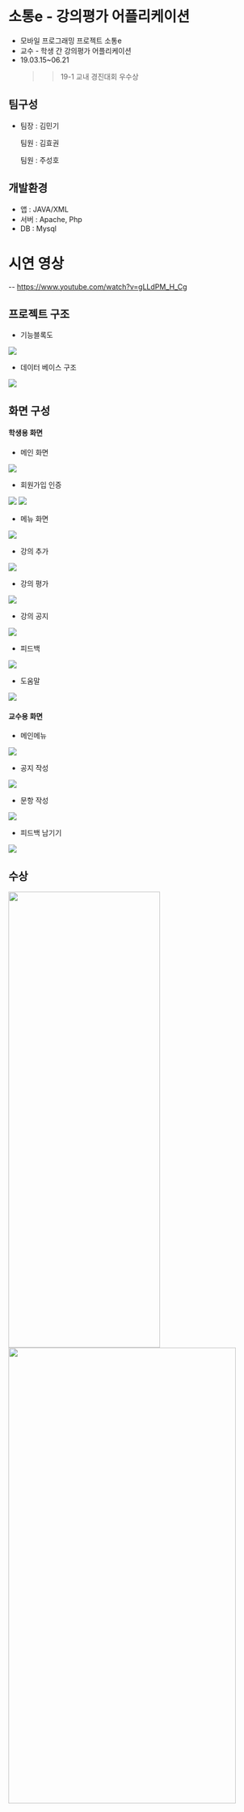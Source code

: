 #  소통e - 강의평가 어플리케이션
- 모바일 프로그래밍 프로젝트 소통e
- 교수 - 학생 간 강의평가 어플리케이션
- 19.03.15~06.21
  >> 19-1 교내 경진대회 우수상

## 팀구성
- 팀장 : 김민기 

  팀원 : 김효권
  
  팀원 : 주성호

## 개발환경
- 앱 : JAVA/XML
- 서버 : Apache, Php
- DB : Mysql

# 시연 영상
-- https://www.youtube.com/watch?v=gLLdPM_H_Cg

## 프로젝트 구조

- 기능블록도
<img src=https://github.com/cherrytomato1/mobile_programming/blob/master/images/blockDiagram.bmp/>

- 데이터 베이스 구조
<img src=https://github.com/cherrytomato1/mobile_programming/blob/master/images/tableList.bmp/>

## 화면 구성
#### 학생용 화면
- 메인 화면
<img src=https://github.com/cherrytomato1/mobile_programming/blob/master/images/main.PNG/>
<br/>

- 회원가입 인증
<img src=https://github.com/cherrytomato1/mobile_programming/blob/master/images/auth.bmp/>
<img src=https://github.com/cherrytomato1/mobile_programming/blob/master/images/waitingAuth.bmp/>
<br/>

- 메뉴 화면
<img src=https://github.com/cherrytomato1/mobile_programming/blob/master/images/menu.bmp/>
<br/>

- 강의 추가
<img src=https://github.com/cherrytomato1/mobile_programming/blob/master/images/addLecture.bmp/>
<br/>

- 강의 평가
<img src=https://github.com/cherrytomato1/mobile_programming/blob/master/images/evaluation.bmp/>
<br/>

- 강의 공지
<img src=https://github.com/cherrytomato1/mobile_programming/blob/master/images/NoticeList.bmp/>
<br/>

- 피드백
<img src=https://github.com/cherrytomato1/mobile_programming/blob/master/images/viewFeedback.bmp/>
<br/>

- 도움말
<img src=https://github.com/cherrytomato1/mobile_programming/blob/master/images/help.bmp/>


#### 교수용 화면

- 메인메뉴
<img src=https://github.com/cherrytomato1/mobile_programming/blob/master/images/menu2.bmp/>
<br/>

- 공지 작성
<img src=https://github.com/cherrytomato1/mobile_programming/blob/master/images/writeNotice.bmp/>
<br/>

- 문항 작성
<img src=https://github.com/cherrytomato1/mobile_programming/blob/master/images/writeQuestion.bmp/>
<br/>

- 피드백 남기기
<img src=https://github.com/cherrytomato1/mobile_programming/blob/master/images/feedback.bmp/>



## 수상
<span>
  <img src=https://github.com/cherrytomato1/mobile_programming/blob/master/images/paper.PNG width="300px" height="900px"/>
  <img src=https://github.com/gyrnjs12/mobile_programming/blob/master/images/hyo_paper.jpg width="450px" height="900px"/>
</span

